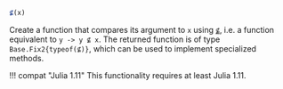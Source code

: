 ```julia
⊈(x)
```

Create a function that compares its argument to `x` using [`⊈`](@ref), i.e. a function equivalent to `y -> y ⊈ x`. The returned function is of type `Base.Fix2{typeof(⊈)}`, which can be used to implement specialized methods.

!!! compat "Julia 1.11"
    This functionality requires at least Julia 1.11.

